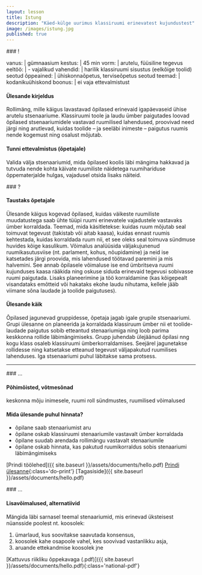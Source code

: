 ```yaml
---
layout: lesson
title: Istung
description: "Käed-külge uurimus klassiruumi erinevatest kujundustest"
image: /images/istung.jpg
published: true
---
```




<section class="section-bang">
### !

vanus: 				| gümnaasium
kestus: 			| 45 min
vorm: 				| arutelu, füüsiline tegevus
eeltöö:				| -
vajalikud vahendid:	| harilik klassiruumi sisustus (eelkõige toolid)
seotud õppeained:	| ühiskonnaõpetus, terviseõpetus
seotud teemad:		| kodanikuühiskond
boonus:				| ei vaja ettevalmistust

#### Ülesande kirjeldus
Rollimäng, mille käigus lavastavad õpilased erinevaid igapäevaseid ühise arutelu stsenaariume. Klassiruumi toole ja laudu ümber paigutades loovad õpilased stsenaariumidele vastavad ruumilised lahendused, proovivad need järgi ning arutlevad, kuidas toolide – ja seeläbi inimeste – paigutus ruumis nende kogemust ning osalust mõjutab.

#### Tunni ettevalmistus (õpetajale)
Valida välja stsenaariumid, mida õpilased koolis läbi mängima hakkavad ja tutvuda nende kohta käivate ruumiliste näidetega ruumihariduse õppematerjalde hulgas, vajadusel otsida lisaks näiteid.

</section>

<section class="section-question">
### ?

#### Taustaks õpetajale
Ülesande käigus kogevad õpilased, kuidas väikeste ruumiliste muudatustega saab ühte tüüpi ruumi erinevatele vajadustele vastavaks ümber korraldada. Teemad, mida käsitletekse: kuidas ruum mõjutab seal toimuvat tegevust (takistab või aitab kaasa), kuidas ennast ruumis kehtestada, kuidas korraldada ruum nii, et see oleks seal toimuva sündmuse huvides kõige kasulikum. Võimalus analüüsida väljakujunenud ruumikasutusviise (nt. parlament, kohus, nõupidamine) ja neid ise katsetades järgi proovida, mis lahendused töötavad paremini ja mis halvemini. See annab õpilasele võimaluse ise end ümbritseva ruumi kujunduses kaasa rääkida ning oskuse siduda erinevaid tegevusi sobivasse ruumi paigutada. Lisaks planeerimine ja töö korraldamine (kas kõigepealt visandataks emõtteid või hakataks ekohe laudu nihutama, kellele jääb viimane sõna laudade ja toolide paigutuses).

#### Ülesande käik
Õpilased jagunevad gruppidesse, õpetaja jagab igale grupile stsenaariumi. Grupi ülesanne on planeerida ja korraldada klassiruum ümber nii et toolide-laudade paigutus sobib etteantud stenaariumiga ning loob parima keskkonna rollide läbimängimiseks. Grupp juhendab ülejäänud õpilasi nng kogu klass osaleb klassiruumi ümberkorraldamises. Seejärel jagunetakse rollidesse ning katsetakse etteanud tegevust väljapakutud ruumilises lahenduses.
Iga stsenaariumi puhul läbitakse sama protsess.

</section>

------

<section class="section-dots">
### ...

#### Põhimõisted, võtmesõnad
keskonna mõju inimesele, ruumi roll sündmustes, ruumilised võimalused

#### Mida ülesande puhul hinnata?
+ õpilane saab stenaariumist aru
+ õpilane oskab klassiruumi stenaariumile vastavalt ümber korraldada
+ õpilane suudab arendada rollimängu vastavalt stenaariumile
+ õpilane oskab hinnata, kas pakutud ruumikorraldus sobis stenaariumi läbimängimiseks

[Prindi töölehed]({{ site.baseurl }}/assets/documents/hello.pdf)
[Prindi ülesanne](){:class='do-print'}
[Tagasiside]({{ site.baseurl }}/assets/documents/hello.pdf)
</section>


<section class="section-background">
### ...

#### Lisavõimalused, alternatiivid
Mängida läbi sarnasel teemal stenaariumid, mis erinevad üksteisest nüansside poolest nt. koosolek:
1. ümarlaud, kus soovitakse saavutada konsensus,
2. koosolek kahe osapoole vahel, kes soovivad vastanlikku asja,
3. aruande ettekandmise koosolek jne

[Kattuvus riikliku õppekavaga (.pdf)]({{ site.baseurl }}/assets/documents/hello.pdf){:class='national-pdf'}
</section>
